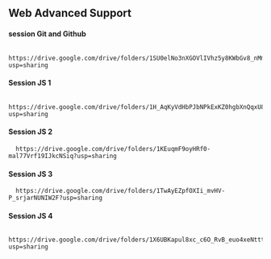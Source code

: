 
## Web Advanced Support

#### session Git and Github

```http
  https://drive.google.com/drive/folders/1SU0elNo3nXGOVlIVhz5y8KWbGv8_nMmL?usp=sharing
```


#### Session JS 1

```http
  https://drive.google.com/drive/folders/1H_AqKyVdHbPJbNPkExKZ0hgbXnQqxU83?usp=sharing
```

#### Session JS 2

```http
  https://drive.google.com/drive/folders/1KEuqmF9oyHRf0-mal77Vrf19IJkcNSiq?usp=sharing
```

#### Session JS 3

```http
  https://drive.google.com/drive/folders/1TwAyEZpfOXIi_mvHV-P_srjarNUNIW2F?usp=sharing
```

#### Session JS 4

```http
  https://drive.google.com/drive/folders/1X6UBKapul8xc_c6O_RvB_euo4xeNttt2?usp=sharing
```
